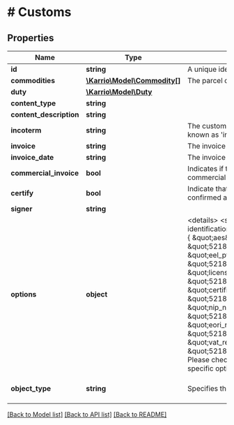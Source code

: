 # # Customs

## Properties

Name | Type | Description | Notes
------------ | ------------- | ------------- | -------------
**id** | **string** | A unique identifier | [optional]
**commodities** | [**\Karrio\Model\Commodity[]**](Commodity.md) | The parcel content items | [optional]
**duty** | [**\Karrio\Model\Duty**](Duty.md) |  | [optional]
**content_type** | **string** |  | [optional]
**content_description** | **string** |  | [optional]
**incoterm** | **string** | The customs &#39;term of trade&#39; also known as &#39;incoterm&#39; | [optional]
**invoice** | **string** | The invoice reference number | [optional]
**invoice_date** | **string** | The invoice date | [optional]
**commercial_invoice** | **bool** | Indicates if the shipment is commercial | [optional]
**certify** | **bool** | Indicate that signer certified confirmed all | [optional]
**signer** | **string** |  | [optional]
**options** | **object** | &lt;details&gt; &lt;summary&gt;Customs identification options.&lt;/summary&gt;  &#x60;&#x60;&#x60; {     \&quot;aes\&quot;: \&quot;5218487281\&quot;,     \&quot;eel_pfc\&quot;: \&quot;5218487281\&quot;,     \&quot;license_number\&quot;: \&quot;5218487281\&quot;,     \&quot;certificate_number\&quot;: \&quot;5218487281\&quot;,     \&quot;nip_number\&quot;: \&quot;5218487281\&quot;,     \&quot;eori_number\&quot;: \&quot;5218487281\&quot;,     \&quot;vat_registration_number\&quot;: \&quot;5218487281\&quot;, } &#x60;&#x60;&#x60;  Please check the docs for carrier specific options. &lt;/details&gt; | [optional]
**object_type** | **string** | Specifies the object type | [optional] [default to 'customs_info']

[[Back to Model list]](../../README.md#models) [[Back to API list]](../../README.md#endpoints) [[Back to README]](../../README.md)
